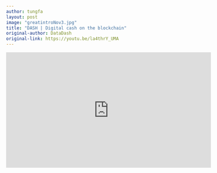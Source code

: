 ```yaml
---
author: tungfa
layout: post
image: "greatintroNov3.jpg"
title: "DASH | Digital cash on the blockchain"
original-author: DataDash 
original-link: https://youtu.be/la4thrY_UMA
---
```


<iframe width="560" height="315" src="https://www.youtube.com/embed/la4thrY_UMA" frameborder="0" gesture="media" allowfullscreen></iframe>
